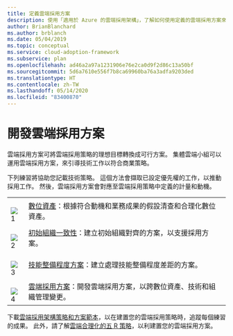 ```yaml
---
title: 定義雲端採用方案
description: 使用「適用於 Azure 的雲端採用架構」，了解如何使用定義的雲端採用方案來引導技術工作。
author: BrianBlanchard
ms.author: brblanch
ms.date: 05/04/2019
ms.topic: conceptual
ms.service: cloud-adoption-framework
ms.subservice: plan
ms.openlocfilehash: ad46a2a97a1231906e76e2ca0d9f2d86c13a50bf
ms.sourcegitcommit: 5d6a7610e556f7b8ca69960ba76a3adfa9203ded
ms.translationtype: HT
ms.contentlocale: zh-TW
ms.lasthandoff: 05/14/2020
ms.locfileid: "83400870"
---
```

<!-- markdownlint-disable MD026 -->

# <a name="develop-a-cloud-adoption-plan"></a>開發雲端採用方案

雲端採用方案可將雲端採用策略的理想目標轉換成可行方案。 集體雲端小組可以運用雲端採用方案，來引導技術工作以符合商業策略。

下列練習將協助您記載技術策略。 這個方法會擷取已設定優先權的工作，以推動採用工作。 然後，雲端採用方案會對應至雲端採用策略中定義的計量和動機。

<!-- markdownlint-disable MD033 -->

| | |
|---|---|
| <br> ![1](../_images/icons/1.png)     | [數位資產](../digital-estate/rationalize.md)：根據符合動機和業務成果的假設清查和合理化數位資產。                                |
| <br> ![2](../_images/icons/2.png)     | [初始組織一致性](./initial-org-alignment.md)：建立初始組織對齊的方案，以支援採用方案。                                |
| <br> ![3](../_images/icons/3.png)     | [技能整備程度方案](./adapt-roles-skills-processes.md)：建立處理技能整備程度差距的方案。                                |
| <br> ![4](../_images/icons/4.png)      | [雲端採用方案](./plan-intro.md)：開發雲端採用方案，以跨數位資產、技術和組織管理變更。                        |

下載[雲端採用架構策略和方案範本](https://archcenter.blob.core.windows.net/cdn/fusion/readiness/Microsoft-Cloud-Adoption-Framework-Strategy-and-Plan-Template.docx)，以在建置您的雲端採用策略時，追蹤每個練習的成果。 此外，請了解[雲端合理化的五 R 策略](../digital-estate/5-rs-of-rationalization.md)，以利建置您的雲端採用方案。
